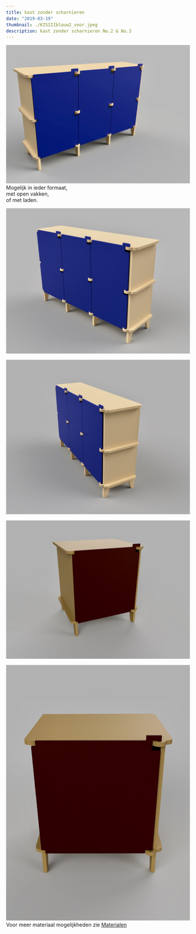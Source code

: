 ```yaml
---
title: kast zonder scharnieren
date: "2019-03-19"
thumbnail: ./KZSIIIblauw2_voor.jpeg
description: kast zonder scharnieren No.2 & No.3 
---
```


<div class="kg-card kg-image-card kg-width-wide">

![cabinet](./KZSIII_blauw1linksvoor.jpeg)
Mogelijk in ieder formaat, <br>
met open vakken, <br>
of met laden.
</div>

<div class="kg-card kg-image-card kg-width-wide">

![cabinet](./KZSIII_blauw_rechtsvoor.jpeg)

</div>

<div class="kg-card kg-image-card kg-width-wide">

![cabinet](./KZSIII_blauw_rechtsvoor2.jpeg)

</div>


<div class="kg-card kg-image-card kg-width-wide">

![cabinet](./KZS2_linksvoor.jpeg)

</div>

<div class="kg-card kg-image-card kg-width-wide">

![cabinet](./KZS2_voor.jpeg)
Voor meer materiaal mogelijkheden zie [Materialen](/nl/materials)
</div>
